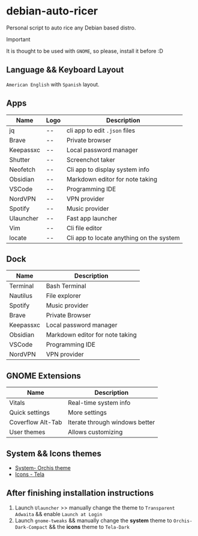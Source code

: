 # debian-auto-ricer

Personal script to auto rice any Debian based distro.
> [!Important]
> It is thought to be used with `GNOME`, so please, install it before :D

## Language && Keyboard Layout

`American English` with `Spanish` layout.

## Apps

| Name      | Logo | Description                              |
| --------- | ---- | ---------------------------------------- |
| jq        | --   | cli app to edit `.json` files            |
| Brave     | --   | Private browser                          |
| Keepassxc | --   | Local password manager                   |
| Shutter   | --   | Screenchot taker                         |
| Neofetch  | --   | Cli app to display system info           |
| Obsidian  | --   | Markdown editor for note taking          |
| VSCode    | --   | Programming IDE                          |
| NordVPN   | --   | VPN provider                             |
| Spotify   | --   | Music provider                           |
| Ulauncher | --   | Fast app launcher                        |
| Vim       | --   | Cli file editor                          |
| locate    | --   | Cli app to locate anything on the system |

## Dock

| Name      | Description                     |
| --------- | ------------------------------- |
| Terminal  | Bash Terminal                   |
| Nautilus  | File explorer                   |
| Spotify   | Music provider                  |
| Brave     | Private Browser                 |
| Keepassxc | Local password manager          |
| Obsidian  | Markdown editor for note taking |
| VSCode    | Programming IDE                 |
| NordVPN   | VPN provider                    |

## GNOME Extensions

| Name              | Description                    |
| ----------------- | ------------------------------ |
| Vitals            | Real-time system info          |
| Quick settings    | More settings                  |
| Coverflow Alt-Tab | Iterate through windows better |
| User themes       | Allows customizing             |

## System && Icons themes

- [System- Orchis theme](https://github.com/vinceliuice/Orchis-theme.git)
- [Icons - Tela](https://github.com/vinceliuice/Tela-icon-theme/)

## After finishing installation instructions

1. Launch `Ulauncher` >> manually change the theme to `Transparent Adwaita` && enable `Launch at Login`
2. Launch `gnome-tweaks` && manually change the **system** theme to `Orchis-Dark-Compact` && the **icons** theme to `Tela-Dark`
